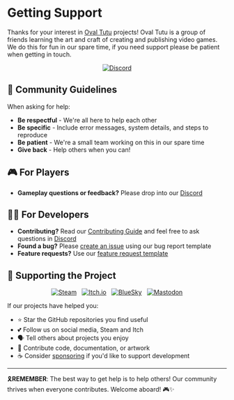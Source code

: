 # Getting Support

Thanks for your interest in [Oval Tutu](https://oval-tutu.com) projects!
Oval Tutu is a group of friends learning the art and craft of creating and publishing video games.
We do this for fun in our spare time, if you need support please be patient when getting in touch.

<p align="center">
  &nbsp;<a href="https://discord.gg/WUv4dJtvkN" target="_blank"><img alt="Discord" src="https://img.shields.io/discord/1329326624960938044?style=for-the-badge&logo=discord&logoColor=%23ffffff&label=Discord&labelColor=%234253e8&color=%23e4e2e2"></a>&nbsp;
</p>

## 🤝 Community Guidelines

When asking for help:

- **Be respectful** - We're all here to help each other
- **Be specific** - Include error messages, system details, and steps to reproduce
- **Be patient** - We're a small team working on this in our spare time
- **Give back** - Help others when you can!

## 🎮 For Players

- **Gameplay questions or feedback?** Please drop into our [Discord](https://discord.gg/WUv4dJtvkN)

## 🧑‍💻 For Developers

- **Contributing?** Read our [Contributing Guide](CONTRIBUTING.md) and feel free to ask questions in [Discord](https://discord.gg/WUv4dJtvkN)
- **Found a bug?** Please [create an issue](../../issues/new/choose) using our bug report template
- **Feature requests?** Use our [feature request template](../../issues/new/choose)

## 💝 Supporting the Project

<p align="center">
  &nbsp;<a href="https://store.steampowered.com/dev/ovaltutu" target="_blank"><img alt="Steam" src="https://img.shields.io/badge/Steam-2a475e?style=for-the-badge&logo=steam&logoColor=%23EBEDEF"></a>&nbsp;
  &nbsp;<a href="https://ovaltutu.itch.io/" target="_blank"><img alt="Itch.io" src="https://img.shields.io/badge/Itch-F45A5A?style=for-the-badge&logo=itch.io&logoColor=%23EBEDEF"></a>&nbsp;
  &nbsp;<a href="https://bsky.app/profile/ovaltutu.com" target="_blank"><img alt="BlueSky" src="https://img.shields.io/badge/BlueSky-1667be?style=for-the-badge&logo=bluesky&logoColor=%23EBEDEF"></a>&nbsp;
  &nbsp;<a href="https://mastodon.gamedev.place/@ovaltutu" target="_blank"><img alt="Mastodon" src="https://img.shields.io/badge/Mastodon-6468fa?style=for-the-badge&logo=mastodon&logoColor=%23ffffff"></a>&nbsp;
</p>

If our projects have helped you:
- ⭐ Star the GitHub repositories you find useful
- 💕 Follow us on social media, Steam and Itch
- 🗣️ Tell others about projects you enjoy
- 🤝 Contribute code, documentation, or artwork
- ☕ Consider [sponsoring](https://github.com/sponsors/flexiondotorg) if you'd like to support development

---

🎗️**REMEMBER**: The best way to get help is to help others! Our community thrives when everyone contributes. Welcome aboard! 🎮✨
